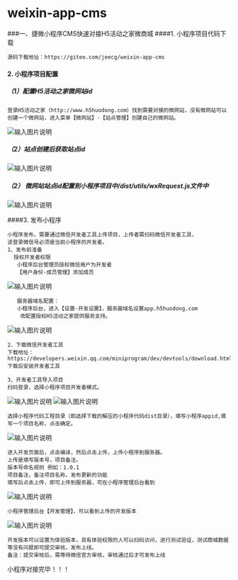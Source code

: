 # weixin-app-cms

###一、捷微小程序CMS快速对接H5活动之家微商城
####1. 小程序项目代码下载
```
源码下载地址：https://gitee.com/jeecg/weixin-app-cms
```
#### 2. 小程序项目配置
##### （1）配置H5活动之家微网站id
```
登录H5活动之家（http://www.h5huodong.com）找到需要对接的微网站，没有微网站可以创建一个微网站，进入菜单【微网站】-【站点管理】创建自己的微网站。
```
![输入图片说明](https://static.oschina.net/uploads/img/201810/12190203_aqGU.png "在这里输入图片标题")

##### （2）站点创建后获取站点id

![输入图片说明](https://static.oschina.net/uploads/img/201810/12190222_pW2z.png "在这里输入图片标题")

##### （2） 微网站站点id配置到小程序项目中/dist/utils/wxRequest.js文件中

![输入图片说明](https://static.oschina.net/uploads/img/201810/12190439_hDqn.png "在这里输入图片标题")

####3. 发布小程序
```
小程序发布，需要通过微信开发者工具上传项目，上传者需扫码微信开发者工具，
该登录微信号必须是当前小程序的开发者。
1、发布前准备
  授权开发者权限
   小程序后台管理员授权微信用户为开发者
   【用户身份-成员管理】添加成员
```
![输入图片说明](https://static.oschina.net/uploads/img/201810/12165423_DkBh.png "在这里输入图片标题")
```
   服务器域名配置：
   小程序后台，进入【设置-开发设置】，服务器域名设置app.h5huodong.com
    改配置授权H5活动之家提供服务支持。
```
![输入图片说明](https://static.oschina.net/uploads/img/201810/12172743_EdRx.png "在这里输入图片标题")
```
2、下载微信开发者工具
下载地址：
https://developers.weixin.qq.com/miniprogram/dev/devtools/download.html
下载后安装开发者工具
```
```
3、开发者工具导入项目
扫码登录，选择小程序项目开发者模式。
```
![输入图片说明](https://static.oschina.net/uploads/img/201810/12165657_QxgO.png "在这里输入图片标题")
![输入图片说明](https://static.oschina.net/uploads/img/201810/12165708_4NEq.png "在这里输入图片标题")
```
选择小程序代码工程目录（即选择下载的解压的小程序代码dist目录），填写小程序appid,填写一个项目名称，点击确定。
```
![输入图片说明](https://static.oschina.net/uploads/img/201810/12165903_gM2z.png "在这里输入图片标题")
```
进入开发页面后，点击编译，然后点击上传，上传小程序到服务器。
上传是填写版本号，项目备注。
版本号命名规则 例如：1.0.1
项目备注，备注项目名称，发布更新的功能
填写后点击上传，即可上传到服务器，可在小程序管理后台看到
```
![输入图片说明](https://static.oschina.net/uploads/img/201810/12190802_B0hU.png "在这里输入图片标题")
```
小程序管理后台【开发管理】，可以看到上传的开发版本
```
![输入图片说明](https://static.oschina.net/uploads/img/201810/12191326_PEow.png "在这里输入图片标题")
```
开发版本可以设置为体验版本，具有体验权限的人可以扫码访问，进行测试验证，测试商城数据等没有问题即可提交审核，发布上线。
备注：提交审核后，需等待微信官方审核，审核通过后才可发布上线
```
小程序对接完毕！！！
